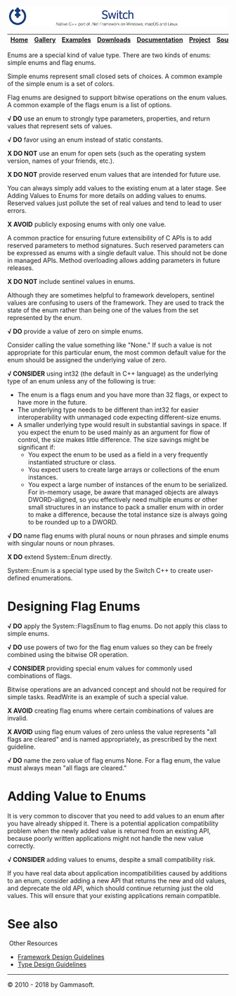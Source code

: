 [![Switch Header](Pictures/SwitchNativeC++port.png)](https://gammasoft71.wixsite.com/switch)

| [Home](Home.md) | [Gallery](Gallery.md) | [Examples](Examples.md) | [Downloads](Downloads.md) | [Documentation](Documentation.md) | [Project](https://sourceforge.net/projects/switchpro) | [Source](https://github.com/gammasoft71/switch) | [License](License.md) | [Gammasoft](https://gammasoft71.wixsite.com/gammasoft) |
|-----------------|-----------------------|-------------------------|-------------------------|-----------------------------------|-------------------------------------------------------|-------------------------------------------------|-----------------------|---------------------------------------------------------|

Enums are a special kind of value type. There are two kinds of enums: simple enums and flag enums.

Simple enums represent small closed sets of choices. A common example of the simple enum is a set of colors.

Flag enums are designed to support bitwise operations on the enum values. A common example of the flags enum is a list of options.

**√ DO** use an enum to strongly type parameters, properties, and return values that represent sets of values.

**√ DO** favor using an enum instead of static constants.

**X DO NOT** use an enum for open sets (such as the operating system version, names of your friends, etc.).

**X DO NOT** provide reserved enum values that are intended for future use.

You can always simply add values to the existing enum at a later stage. See Adding Values to Enums for more details on adding values to enums. Reserved values just pollute the set of real values and tend to lead to user errors.

**X AVOID** publicly exposing enums with only one value.

A common practice for ensuring future extensibility of C APIs is to add reserved parameters to method signatures. Such reserved parameters can be expressed as enums with a single default value. This should not be done in managed APIs. Method overloading allows adding parameters in future releases.

**X DO NOT** include sentinel values in enums.

Although they are sometimes helpful to framework developers, sentinel values are confusing to users of the framework. They are used to track the state of the enum rather than being one of the values from the set represented by the enum.

**√ DO** provide a value of zero on simple enums.

Consider calling the value something like "None." If such a value is not appropriate for this particular enum, the most common default value for the enum should be assigned the underlying value of zero.

**√ CONSIDER** using int32 (the default in C++ language) as the underlying type of an enum unless any of the following is true:

* The enum is a flags enum and you have more than 32 flags, or expect to have more in the future.
* The underlying type needs to be different than int32 for easier interoperability with unmanaged code expecting different-size enums.
* A smaller underlying type would result in substantial savings in space. If you expect the enum to be used mainly as an argument for flow of control, the size makes little difference. The size savings might be significant if:
	* You expect the enum to be used as a field in a very frequently instantiated structure or class.
	* You expect users to create large arrays or collections of the enum instances.
	* You expect a large number of instances of the enum to be serialized. For in-memory usage, be aware that managed objects are always DWORD-aligned, so you effectively need multiple enums or other small structures in an instance to pack a smaller enum with in order to make a difference, because the total instance size is always going to be rounded up to a DWORD.

**√ DO** name flag enums with plural nouns or noun phrases and simple enums with singular nouns or noun phrases.

**X DO** extend System::Enum directly.

System::Enum is a special type used by the Switch C++ to create user-defined enumerations.

# Designing Flag Enums

**√ DO** apply the System::FlagsEnum to flag enums. Do not apply this class to simple enums.

**√ DO** use powers of two for the flag enum values so they can be freely combined using the bitwise OR operation.

**√ CONSIDER** providing special enum values for commonly used combinations of flags.

Bitwise operations are an advanced concept and should not be required for simple tasks. ReadWrite is an example of such a special value.

**X AVOID** creating flag enums where certain combinations of values are invalid.

**X AVOID** using flag enum values of zero unless the value represents "all flags are cleared" and is named appropriately, as prescribed by the next guideline.

**√ DO** name the zero value of flag enums None. For a flag enum, the value must always mean "all flags are cleared."

# Adding Value to Enums

It is very common to discover that you need to add values to an enum after you have already shipped it. There is a potential application compatibility problem when the newly added value is returned from an existing API, because poorly written applications might not handle the new value correctly.

**√ CONSIDER** adding values to enums, despite a small compatibility risk.

If you have real data about application incompatibilities caused by additions to an enum, consider adding a new API that returns the new and old values, and deprecate the old API, which should continue returning just the old values. This will ensure that your existing applications remain compatible.

# See also
​
Other Resources

* [Framework Design Guidelines](FrameworkDesignGuidelines.md)
* [Type Design Guidelines](TypeDesignGuidelines.md)

______________________________________________________________________________________________

© 2010 - 2018 by Gammasoft.
